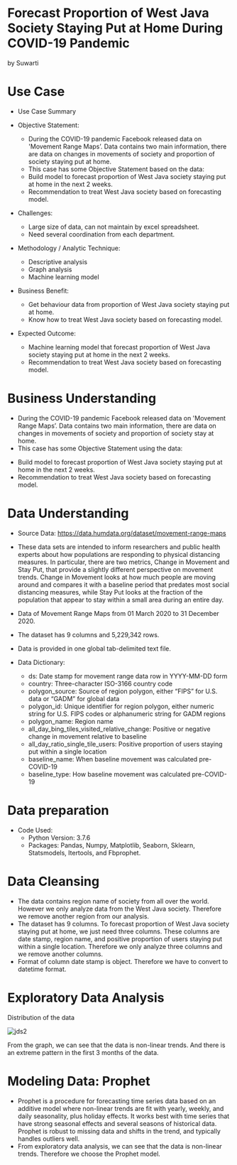 # Forecast Proportion of West Java Society Staying Put at Home During COVID-19 Pandemic

by Suwarti

# Use Case

- Use Case Summary
- Objective Statement:
  * During the COVID-19 pandemic Facebook released data on 'Movement Range Maps’. Data contains two main information, there are data on changes in movements of society and proportion of society staying put at home. 
  * This case has some Objective Statement based on the data:
   * Build model to forecast proportion of West Java society staying put at home in the next 2 weeks.
   * Recommendation to treat West Java society based on forecasting model.

- Challenges:
  * Large size of data, can not maintain by excel spreadsheet.
  * Need several coordination from each department.

- Methodology / Analytic Technique:
  * Descriptive analysis
  * Graph analysis
  * Machine learning model

- Business Benefit:
  * Get behaviour data from proportion of West Java society staying put at home.
  * Know how to treat West Java society based on forecasting model.

- Expected Outcome:
  * Machine learning model that forecast proportion of West Java society staying put at home in the next 2 weeks.
  * Recommendation to treat West Java society based on forecasting model.
  
 # Business Understanding

- During the COVID-19 pandemic Facebook released data on 'Movement Range Maps’. Data contains two main information, there are data on changes in movements of society and proportion of society stay at home. 
- This case has some Objective Statement using the data:
 * Build model to forecast proportion of West Java society staying put at home in the next 2 weeks.
 * Recommendation to treat West Java society based on forecasting model.
 
# Data Understanding

- Source Data: https://data.humdata.org/dataset/movement-range-maps
- These data sets are intended to inform researchers and public health experts about how populations are responding to physical distancing measures. In particular, there are two metrics, Change in Movement and Stay Put, that provide a slightly different perspective on movement trends. Change in Movement looks at how much people are moving around and compares it with a baseline period that predates most social distancing measures, while Stay Put looks at the fraction of the population that appear to stay within a small area during an entire day.
- Data of Movement Range Maps from 01 March 2020 to 31 December 2020.
- The dataset has 9 columns and 5,229,342 rows.
- Data is provided in one global tab-delimited text file. 	

- Data Dictionary:
  * ds: Date stamp for movement range data row in YYYY-MM-DD form
  * country: Three-character ISO-3166 country code
  * polygon_source: Source of region polygon, either “FIPS” for U.S. data or “GADM” for global data
  * polygon_id: Unique identifier for region polygon, either numeric string for U.S. FIPS codes or alphanumeric string for GADM regions
  * polygon_name: Region name
  * all_day_bing_tiles_visited_relative_change: Positive or negative change in movement relative to baseline
  * all_day_ratio_single_tile_users: Positive proportion of users staying put within a single location
  * baseline_name: When baseline movement was calculated pre-COVID-19
  * baseline_type: How baseline movement was calculated pre-COVID-19

# Data preparation
- Code Used:
  * Python Version: 3.7.6
  * Packages: Pandas, Numpy, Matplotlib, Seaborn, Sklearn, Statsmodels, Itertools, and Fbprophet.

# Data Cleansing 
- The data contains region name of society from all over the world. However we only analyze data from the West Java society. Therefore we remove another region from our analysis.
- The dataset has 9 columns. To forecast proportion of West Java society staying put at home, we just need three columns. These columns are date stamp, region name, and positive proportion of users staying put within a single location. Therefore we only analyze three columns and we remove another columns.
- Format of column date stamp is object. Therefore we have to convert to datetime format.

# Exploratory Data Analysis 
Distribution of the data

![jds2](https://user-images.githubusercontent.com/75175081/131247362-4326f8d7-a456-4e64-8f22-5e5517023734.png)

From the graph, we can see that the data is non-linear trends. And there is an extreme pattern in the first 3 months of the data.

# Modeling Data: Prophet

- Prophet is a procedure for forecasting time series data based on an additive model where non-linear trends are fit with yearly, weekly, and daily seasonality, plus holiday effects. It works best with time series that have strong seasonal effects and several seasons of historical data. Prophet is robust to missing data and shifts in the trend, and typically handles outliers well.
- From exploratory data analysis, we can see that the data is non-linear trends. Therefore we choose the Prophet model.


